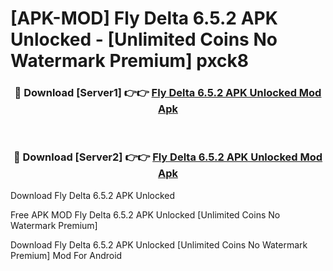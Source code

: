 # [APK-MOD] Fly Delta 6.5.2 APK Unlocked - [Unlimited Coins No Watermark Premium] pxck8



<div align="center">
<h3>🔴 Download [Server1] 👉👉 <a href="https://momento.my/?title=Fly_Delta_6.5.2_APK_Unlocked">Fly Delta 6.5.2 APK Unlocked Mod Apk</a></h3><br>

<h3>🔴 Download [Server2] 👉👉 <a href="https://momento.my/?title=Fly_Delta_6.5.2_APK_Unlocked">Fly Delta 6.5.2 APK Unlocked Mod Apk</a></h3>
</div>



Download Fly Delta 6.5.2 APK Unlocked 

Free APK MOD Fly Delta 6.5.2 APK Unlocked [Unlimited Coins No Watermark Premium]

Download Fly Delta 6.5.2 APK Unlocked [Unlimited Coins No Watermark Premium] Mod For Android

